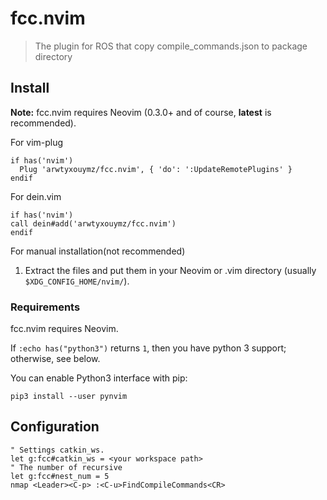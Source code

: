 # fcc.nvim

> The plugin for ROS that copy compile_commands.json to package directory


## Install
**Note:** fcc.nvim requires Neovim (0.3.0+ and of course, **latest** is
recommended).

For vim-plug

```viml
if has('nvim')
  Plug 'arwtyxouymz/fcc.nvim', { 'do': ':UpdateRemotePlugins' }
endif
``````

For dein.vim

```viml
if has('nvim')
call dein#add('arwtyxouymz/fcc.nvim')
endif
```

For manual installation(not recommended)

1. Extract the files and put them in your Neovim or .vim directory
   (usually `$XDG_CONFIG_HOME/nvim/`).

### Requirements

fcc.nvim requires Neovim.

If `:echo has("python3")` returns `1`, then you have python 3 support; otherwise, see below.

You can enable Python3 interface with pip:

    pip3 install --user pynvim


## Configuration

```vim
" Settings catkin_ws.
let g:fcc#catkin_ws = <your workspace path>
" The number of recursive
let g:fcc#nest_num = 5
nmap <Leader><C-p> :<C-u>FindCompileCommands<CR>
```
